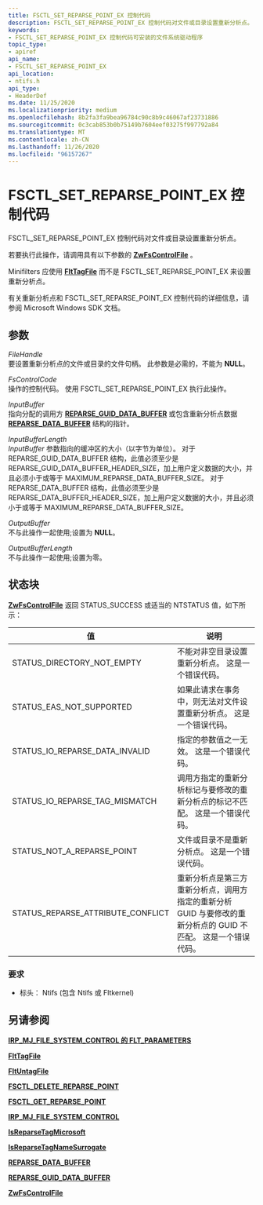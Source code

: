 ```yaml
---
title: FSCTL_SET_REPARSE_POINT_EX 控制代码
description: FSCTL_SET_REPARSE_POINT_EX 控制代码对文件或目录设置重新分析点。
keywords:
- FSCTL_SET_REPARSE_POINT_EX 控制代码可安装的文件系统驱动程序
topic_type:
- apiref
api_name:
- FSCTL_SET_REPARSE_POINT_EX
api_location:
- ntifs.h
api_type:
- HeaderDef
ms.date: 11/25/2020
ms.localizationpriority: medium
ms.openlocfilehash: 8b2fa3fa9bea96784c90c8b9c46067af23731886
ms.sourcegitcommit: 0c3cab853b0b75149b7604eef03275f997792a84
ms.translationtype: MT
ms.contentlocale: zh-CN
ms.lasthandoff: 11/26/2020
ms.locfileid: "96157267"
---
```

# <a name="fsctl_set_reparse_point_ex-control-code"></a>FSCTL_SET_REPARSE_POINT_EX 控制代码

FSCTL_SET_REPARSE_POINT_EX 控制代码对文件或目录设置重新分析点。

若要执行此操作，请调用具有以下参数的 [**ZwFsControlFile**](/windows-hardware/drivers/ddi/ntifs/nf-ntifs-zwfscontrolfile) 。

Minifilters 应使用 [**FltTagFile**](/windows-hardware/drivers/ddi/fltkernel/nf-fltkernel-flttagfile) 而不是 FSCTL_SET_REPARSE_POINT_EX 来设置重新分析点。

有关重新分析点和 FSCTL_SET_REPARSE_POINT_EX 控制代码的详细信息，请参阅 Microsoft Windows SDK 文档。

## <a name="parameters"></a>参数

*FileHandle*  
要设置重新分析点的文件或目录的文件句柄。 此参数是必需的，不能为 **NULL**。

*FsControlCode*  
操作的控制代码。 使用 FSCTL_SET_REPARSE_POINT_EX 执行此操作。

*InputBuffer*  
指向分配的调用方 [**REPARSE_GUID_DATA_BUFFER**](/windows-hardware/drivers/ddi/ntifs/ns-ntifs-_reparse_guid_data_buffer) 或包含重新分析点数据 [**REPARSE_DATA_BUFFER**](/windows-hardware/drivers/ddi/ntifs/ns-ntifs-_reparse_data_buffer) 结构的指针。

*InputBufferLength*  
*InputBuffer* 参数指向的缓冲区的大小（以字节为单位）。 对于 REPARSE_GUID_DATA_BUFFER 结构，此值必须至少是 REPARSE_GUID_DATA_BUFFER_HEADER_SIZE，加上用户定义数据的大小，并且必须小于或等于 MAXIMUM_REPARSE_DATA_BUFFER_SIZE。 对于 REPARSE_DATA_BUFFER 结构，此值必须至少是 REPARSE_DATA_BUFFER_HEADER_SIZE，加上用户定义数据的大小，并且必须小于或等于 MAXIMUM_REPARSE_DATA_BUFFER_SIZE。

*OutputBuffer*  
不与此操作一起使用;设置为 **NULL**。

*OutputBufferLength*  
不与此操作一起使用;设置为零。

## <a name="status-block"></a>状态块

[**ZwFsControlFile**](/windows-hardware/drivers/ddi/ntifs/nf-ntifs-zwfscontrolfile) 返回 STATUS_SUCCESS 或适当的 NTSTATUS 值，如下所示：

| 值 | 说明 |
| ----- | ----------- |
| STATUS_DIRECTORY_NOT_EMPTY | 不能对非空目录设置重新分析点。 这是一个错误代码。|
| STATUS_EAS_NOT_SUPPORTED | 如果此请求在事务中，则无法对文件设置重新分析点。 这是一个错误代码。|
 | STATUS_IO_REPARSE_DATA_INVALID | 指定的参数值之一无效。 这是一个错误代码。|
| STATUS_IO_REPARSE_TAG_MISMATCH | 调用方指定的重新分析标记与要修改的重新分析点的标记不匹配。 这是一个错误代码。|
 | STATUS_NOT_A_REPARSE_POINT | 文件或目录不是重新分析点。 这是一个错误代码。|
| STATUS_REPARSE_ATTRIBUTE_CONFLICT | 重新分析点是第三方重新分析点，调用方指定的重新分析 GUID 与要修改的重新分析点的 GUID 不匹配。 这是一个错误代码。|

### <a name="requirements"></a>要求

* 标头： Ntifs (包含 Ntifs 或 Fltkernel) 

## <a name="see-also"></a>另请参阅

[**IRP_MJ_FILE_SYSTEM_CONTROL 的 FLT_PARAMETERS**](flt-parameters-for-irp-mj-file-system-control.md)

[**FltTagFile**](/windows-hardware/drivers/ddi/fltkernel/nf-fltkernel-flttagfile)

[**FltUntagFile**](/windows-hardware/drivers/ddi/fltkernel/nf-fltkernel-fltuntagfile)

[**FSCTL_DELETE_REPARSE_POINT**](fsctl-delete-reparse-point.md)

[**FSCTL_GET_REPARSE_POINT**](fsctl-get-reparse-point.md)

[**IRP_MJ_FILE_SYSTEM_CONTROL**](irp-mj-file-system-control.md)

[**IsReparseTagMicrosoft**](/windows-hardware/drivers/ddi/ntifs/nf-ntifs-isreparsetagmicrosoft)

[**IsReparseTagNameSurrogate**](/windows-hardware/drivers/ddi/ntifs/nf-ntifs-isreparsetagnamesurrogate)

[**REPARSE_DATA_BUFFER**](/windows-hardware/drivers/ddi/ntifs/ns-ntifs-_reparse_data_buffer)

[**REPARSE_GUID_DATA_BUFFER**](/windows-hardware/drivers/ddi/ntifs/ns-ntifs-_reparse_guid_data_buffer)

[**ZwFsControlFile**](/windows-hardware/drivers/ddi/ntifs/nf-ntifs-zwfscontrolfile)
